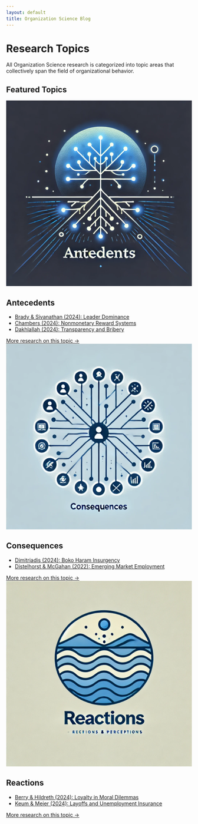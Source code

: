 ```yaml
---
layout: default
title: Organization Science Blog
---
```


# Research Topics

All Organization Science research is categorized into topic areas that collectively span the field of organizational behavior.

## Featured Topics

<section class="featured-topics">
  <div class="topic">
    <img src="assets/images/antecedents.jpg" alt="Antecedents">
    <div class="topic-content">
      <h2>Antecedents</h2>
      <ul>
        <li><a href="/topics/antecedents.html#brady2024">Brady & Sivanathan (2024): Leader Dominance</a></li>
        <li><a href="/topics/antecedents.html#chambers2024">Chambers (2024): Nonmonetary Reward Systems</a></li>
        <li><a href="/topics/antecedents.html#dakhlallah2024">Dakhlallah (2024): Transparency and Bribery</a></li>
      </ul>
      <a href="/topics/antecedents.html" class="more-link">More research on this topic →</a>
    </div>
  </div>
  <div class="topic">
    <img src="assets/images/consequences.jpg" alt="Consequences">
    <div class="topic-content">
      <h2>Consequences</h2>
      <ul>
        <li><a href="/topics/consequences.html#dimitriadis2024">Dimitriadis (2024): Boko Haram Insurgency</a></li>
        <li><a href="/topics/consequences.html#distelhorst2022">Distelhorst & McGahan (2022): Emerging Market Employment</a></li>
      </ul>
      <a href="/topics/consequences.html" class="more-link">More research on this topic →</a>
    </div>
  </div>
  <div class="topic">
    <img src="assets/images/reactions.jpg" alt="Reactions">
    <div class="topic-content">
      <h2>Reactions</h2>
      <ul>
        <li><a href="/topics/reactions.html#berry2024">Berry & Hildreth (2024): Loyalty in Moral Dilemmas</a></li>
        <li><a href="/topics/reactions.html#keum2024">Keum & Meier (2024): Layoffs and Unemployment Insurance</a></li>
      </ul>
      <a href="/topics/reactions.html" class="more-link">More research on this topic →</a>
    </div>
  </div>
</section>
